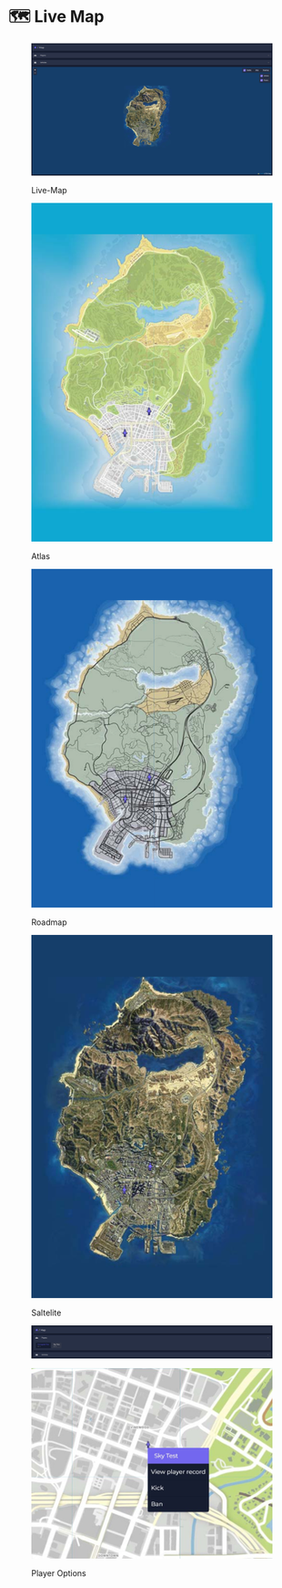 # 🗺 Live Map

<figure><img src="../.gitbook/assets/Bild_2022-11-30_224520037.png" alt=""><figcaption><p>Live-Map</p></figcaption></figure>

<div>

<figure><img src="../.gitbook/assets/atlas.png" alt=""><figcaption><p>Atlas</p></figcaption></figure>

 

<figure><img src="../.gitbook/assets/roadmap.png" alt=""><figcaption><p>Roadmap</p></figcaption></figure>

 

<figure><img src="../.gitbook/assets/satelite (3).png" alt=""><figcaption><p>Saltelite</p></figcaption></figure>

</div>

<figure><img src="../.gitbook/assets/mapplayers.png" alt=""><figcaption></figcaption></figure>

<figure><img src="../.gitbook/assets/mapplayer.jpg" alt=""><figcaption><p>Player Options</p></figcaption></figure>

